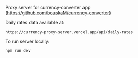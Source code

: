 Proxy server for currency-converter app (https://github.com/bouskaM/currency-converter)

Daily rates data available at: 
```
https://currency-proxy-server.vercel.app/api/daily-rates
```

To run server locally: 
```
npm run dev
```